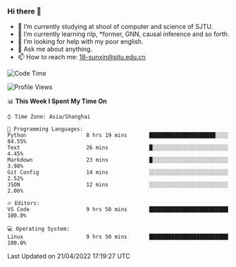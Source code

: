 ### Hi there 👋

<!--
**sunxin000/sunxin000** is a ✨ _special_ ✨ repository because its `README.md` (this file) appears on your GitHub profile.

Here are some ideas to get you started:

- 🔭 I’m currently working on ...
- 🌱 I’m currently learning ...
- 👯 I’m looking to collaborate on ...
- 🤔 I’m looking for help with ...
- 💬 Ask me about ...
- 📫 How to reach me: ...
- 😄 Pronouns: ...
- ⚡ Fun fact: ...
-->
- 🏫 I’m currently studying at shool of computer and science of SJTU.
- 🌱 I’m currently learning nlp, \*former, GNN, causal inference and so forth.
- 🤔 I’m looking for help with my poor english.
- 💬 Ask me about anything.
- 📫 How to reach me: 18-sunxin@sjtu.edu.cn
<!--START_SECTION:waka-->
![Code Time](http://img.shields.io/badge/Code%20Time-164%20hrs%2028%20mins-blue)

![Profile Views](http://img.shields.io/badge/Profile%20Views-7-blue)

📊 **This Week I Spent My Time On** 

```text
⌚︎ Time Zone: Asia/Shanghai

💬 Programming Languages: 
Python                   8 hrs 19 mins       █████████████████████░░░░   84.55% 
Text                     26 mins             █░░░░░░░░░░░░░░░░░░░░░░░░   4.45% 
Markdown                 23 mins             █░░░░░░░░░░░░░░░░░░░░░░░░   3.98% 
Git Config               14 mins             ░░░░░░░░░░░░░░░░░░░░░░░░░   2.52% 
JSON                     12 mins             ░░░░░░░░░░░░░░░░░░░░░░░░░   2.06%

🔥 Editors: 
VS Code                  9 hrs 50 mins       █████████████████████████   100.0%

💻 Operating System: 
Linux                    9 hrs 50 mins       █████████████████████████   100.0%

```


 Last Updated on 21/04/2022 17:19:27 UTC
<!--END_SECTION:waka-->
